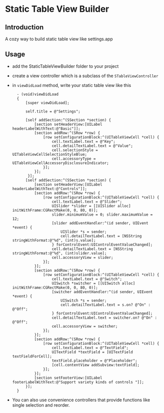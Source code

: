 Static Table View Builder
=========================

Introduction
------------
A cozy way to build static table view like settings.app

Usage
-----
* add the StaticTableViewBuilder folder to your project
* create a view controller which is a subclass of the `STableViewController`
* in `viewDidLoad` method, write your static table view like this



		- (void)viewDidLoad
		{
		    [super viewDidLoad];
		
		    self.title = @"Settings";
		    		    
		    [self addSection:^(SSection *section) {
		        [section setHeaderView:[UILabel headerLabelWithText:@"Basic"]];
		        [section addRow:^(SRow *row) {
		            [row setConfigurationBlock:^(UITableViewCell *cell) {
		                cell.textLabel.text = @"Key";
		                cell.detailTextLabel.text = @"Value";
		                cell.selectionStyle = UITableViewCellSelectionStyleBlue;
		                cell.accessoryType = UITableViewCellAccessoryDisclosureIndicator;
		            }];
		        }];
		     }];
		    [self addSection:^(SSection *section) {
		        [section setHeaderView:[UILabel headerLabelWithText:@"Controls"]];
		        [section addRow:^(SRow *row) {
		            [row setConfigurationBlock:^(UITableViewCell *cell) {
		                cell.textLabel.text = @"Slider";
		                UISlider *slider = [[UISlider alloc] initWithFrame:CGRectMake(0, 0, 80, 0)];
		                slider.minimumValue = 0; slider.maximumValue = 12;
		                [slider addEventHandler:^(id sender, UIEvent *event) {
		                    UISlider *s = sender;
		                    cell.detailTextLabel.text = [NSString stringWithFormat:@"%d", (int)s.value];
		                } forControlEvent:UIControlEventValueChanged];
		                cell.detailTextLabel.text = [NSString stringWithFormat:@"%d", (int)slider.value];
		                cell.accessoryView = slider;
		            }];
		        }];
		        [section addRow:^(SRow *row) {
		            [row setConfigurationBlock:^(UITableViewCell *cell) {
		                cell.textLabel.text = @"Switch";
		                UISwitch *switcher = [[UISwitch alloc] initWithFrame:CGRectMake(0, 0, 80, 0)];
		                [switcher addEventHandler:^(id sender, UIEvent *event) {
		                    UISwitch *s = sender;
		                    cell.detailTextLabel.text = s.on? @"On" : @"Off";
		                } forControlEvent:UIControlEventValueChanged];
		                cell.detailTextLabel.text = switcher.on? @"On" : @"Off";
		                cell.accessoryView = switcher;
		            }];
		        }];
		        [section addRow:^(SRow *row) {
		            [row setConfigurationBlock:^(UITableViewCell *cell) {
		                cell.textLabel.text = @"TextField";
		                UITextField *textField = [UITextField textFieldForCell];
		                textField.placeholder = @"Placeholder";
		                [cell.contentView addSubview:textField];                
		            }];
		        }];
		        [section setFooterView:[UILabel footerLabelWithText:@"Support variety kinds of controls "]];
		    }];
		}
		
* You can also use convenience controllers that provide functions like single selection and reorder.

